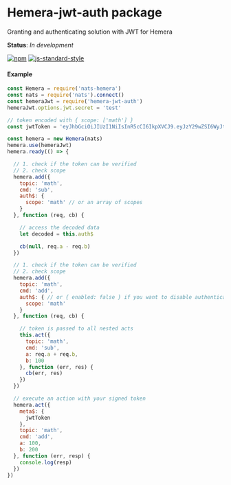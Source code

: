# Hemera-jwt-auth package

Granting and authenticating solution with JWT for Hemera

**Status**: _In development_

[![npm](https://img.shields.io/npm/v/hemera-jwt-auth.svg?maxAge=3600)](https://www.npmjs.com/package/hemera-jwt-auth)
[![js-standard-style](https://img.shields.io/badge/code%20style-standard-brightgreen.svg)](http://standardjs.com)

#### Example

```js
const Hemera = require('nats-hemera')
const nats = require('nats').connect()
const hemeraJwt = require('hemera-jwt-auth')
hemeraJwt.options.jwt.secret = 'test'

// token encoded with { scope: ['math'] }
const jwtToken = 'eyJhbGciOiJIUzI1NiIsInR5cCI6IkpXVCJ9.eyJzY29wZSI6WyJtYXRoIl0sImlhdCI6MTQ4ODEyMjIwN30.UPLLbjDgkB_ajQjI7BUlpUGfZYvsqHP3NqWQIavibeQ'

const hemera = new Hemera(nats)
hemera.use(hemeraJwt)
hemera.ready(() => {

  // 1. check if the token can be verified
  // 2. check scope
  hemera.add({
    topic: 'math',
    cmd: 'sub',
    auth$: {
      scope: 'math' // or an array of scopes
    }
  }, function (req, cb) {

    // access the decoded data
    let decoded = this.auth$

    cb(null, req.a - req.b)
  })

  // 1. check if the token can be verified
  // 2. check scope
  hemera.add({
    topic: 'math',
    cmd: 'add',
    auth$: { // or { enabled: false } if you want to disable authentication
      scope: 'math'
    }
  }, function (req, cb) {

    // token is passed to all nested acts
    this.act({
      topic: 'math',
      cmd: 'sub',
      a: req.a + req.b,
      b: 100
    }, function (err, res) {
      cb(err, res)
    })
  })

  // execute an action with your signed token
  hemera.act({
    meta$: {
      jwtToken
    },
    topic: 'math',
    cmd: 'add',
    a: 100,
    b: 200
  }, function (err, resp) {
    console.log(resp)
  })
})

```
